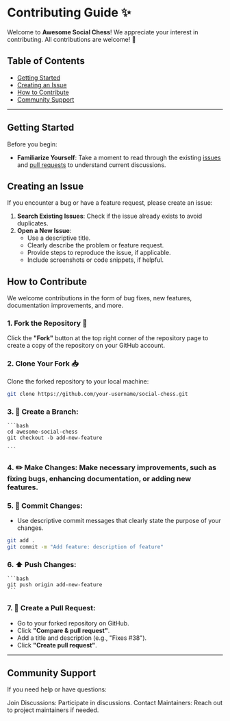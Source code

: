# Contributing Guide ✨

Welcome to **Awesome Social Chess**! We appreciate your interest in contributing. All contributions are welcome! 💖

## Table of Contents

- [Getting Started](#getting-started)
- [Creating an Issue](#creating-an-issue)
- [How to Contribute](#how-to-contribute)
- [Community Support](#community-support)

---

## Getting Started

Before you begin:

- **Familiarize Yourself**: Take a moment to read through the existing [issues](https://github.com/brisbanesocialchess/awesome-social-chess/issues) and [pull requests](https://github.com/brisbanesocialchess/awesome-social-chess/pulls) to understand current discussions.


## Creating an Issue

If you encounter a bug or have a feature request, please create an issue:

1. **Search Existing Issues**: Check if the issue already exists to avoid duplicates.
2. **Open a New Issue**:
   - Use a descriptive title.
   - Clearly describe the problem or feature request.
   - Provide steps to reproduce the issue, if applicable.
   - Include screenshots or code snippets, if helpful.

## How to Contribute

We welcome contributions in the form of bug fixes, new features, documentation improvements, and more.

### 1. Fork the Repository 🔗

Click the **"Fork"** button at the top right corner of the repository page to create a copy of the repository on your GitHub account.

### 2. Clone Your Fork 📥

Clone the forked repository to your local machine:

   ```bash
   git clone https://github.com/your-username/social-chess.git
   ```

### 3. 🌿 Create a Branch:

    ```bash
    cd awesome-social-chess 
    git checkout -b add-new-feature

    ```
### 4. ✏️ Make Changes: Make necessary improvements, such as fixing bugs, enhancing documentation, or adding new features.

### 5. 📝 Commit Changes:
   - Use descriptive commit messages that clearly state the purpose of your changes.
   ```bash
   git add .
   git commit -m "Add feature: description of feature"

   ```
### 6. ⬆️ Push Changes:
    ```bash
    git push origin add-new-feature
    ```

### 7. 🔄 Create a Pull Request:
   - Go to your forked repository on GitHub.
   - Click **"Compare & pull request"**.
   - Add a title and description (e.g., "Fixes #38").
   - Click **"Create pull request"**.

---
## Community Support
If you need help or have questions:

Join Discussions: Participate in discussions.
Contact Maintainers: Reach out to project maintainers if needed.
